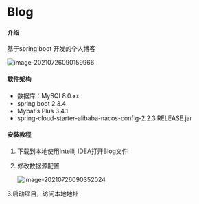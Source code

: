 # Blog

#### 介绍
基于spring boot 开发的个人博客

![image-20210726090159966](https://gitee.com/steam1211211/my-pic/raw/master/image/image-20210726090159966.png)

#### 软件架构
- 数据库：MySQL8.0.xx
- spring boot 2.3.4
- Mybatis Plus 3.4.1
- spring-cloud-starter-alibaba-nacos-config-2.2.3.RELEASE.jar


#### 安装教程

1. 下载到本地使用Intellij IDEA打开Blog文件

2. 修改数据源配置

   ![image-20210726090352024](https://gitee.com/steam1211211/my-pic/raw/master/image/image-20210726090352024.png)

3.启动项目，访问本地地址

